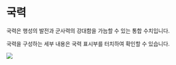 # 국력

 국력은 행성의 발전과 군사력의 강대함을 가늠할 수 있는 통합 수치입니다.

국력을 구성하는 세부 내용은 국력 표시부를 터치하여 확인할 수 있습니다.

![](http://astrokings.s3.amazonaws.com/html/img/help/802_001nationalpower.JPG)